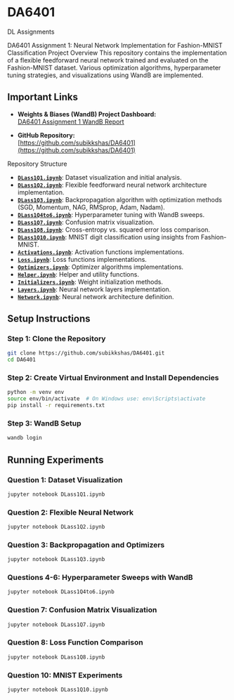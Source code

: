 # DA6401
DL Assignments

DA6401 Assignment 1: Neural Network Implementation for Fashion-MNIST Classification
Project Overview
This repository contains the implementation of a flexible feedforward neural network trained and evaluated on the Fashion-MNIST dataset. Various optimization algorithms, hyperparameter tuning strategies, and visualizations using WandB are implemented.

## Important Links

- **Weights & Biases (WandB) Project Dashboard:**  
[DA6401 Assignment 1 WandB Report](https://wandb.ai/subikksha-indian-institute-of-technology-madras/DA6401-Assignment-1/reports/DA6401-Assignment-1-Subikksha-DA24D004---VmlldzoxMTgxODg2Nw?accessToken=kn1n5y1dwof4g8c9uucoch4wejl8o85w0vlfwj75es98my1kweam9hh9irna31hy)

- **GitHub Repository:**  
[https://github.com/subikkshas/DA6401](https://github.com/subikkshas/DA6401)


Repository Structure
- [**`DLass1Q1.ipynb`**](https://github.com/subikkshas/DA6401/blob/main/DLass1Q1.ipynb): Dataset visualization and initial analysis.
- [**`DLass1Q2.ipynb`**](https://github.com/subikkshas/DA6401/blob/main/DLass1Q2.ipynb): Flexible feedforward neural network architecture implementation.
- [**`DLass1Q3.ipynb`**](https://github.com/subikkshas/DA6401/blob/main/DLass1Q3.ipynb): Backpropagation algorithm with optimization methods (SGD, Momentum, NAG, RMSprop, Adam, Nadam).
- [**`DLass1Q4to6.ipynb`**](https://github.com/subikkshas/DA6401/blob/main/DLass1Q4to6.ipynb): Hyperparameter tuning with WandB sweeps.
- [**`DLass1Q7.ipynb`**](https://github.com/subikkshas/DA6401/blob/main/DLass1Q7.ipynb): Confusion matrix visualization.
- [**`DLass1Q8.ipynb`**](https://github.com/subikkshas/DA6401/blob/main/DLass1Q8.ipynb): Cross-entropy vs. squared error loss comparison.
- [**`DLass1Q10.ipynb`**](https://github.com/subikkshas/DA6401/blob/main/DLass1Q10.ipynb): MNIST digit classification using insights from Fashion-MNIST.
- [**`Activations.ipynb`**](https://github.com/subikkshas/DA6401/blob/main/Activations.ipynb): Activation functions implementations.
- [**`Loss.ipynb`**](https://github.com/subikkshas/DA6401/blob/main/Loss.ipynb): Loss functions implementations.
- [**`Optimizers.ipynb`**](https://github.com/subikkshas/DA6401/blob/main/Optimizers.ipynb): Optimizer algorithms implementations.
- [**`Helper.ipynb`**](https://github.com/subikkshas/DA6401/blob/main/Helper.ipynb): Helper and utility functions.
- [**`Initializers.ipynb`**](https://github.com/subikkshas/DA6401/blob/main/Initializers.ipynb): Weight initialization methods.
- [**`Layers.ipynb`**](https://github.com/subikkshas/DA6401/blob/main/Layers.ipynb): Neural network layers implementation.
- [**`Network.ipynb`**](https://github.com/subikkshas/DA6401/blob/main/Network.ipynb): Neural network architecture definition.



## Setup Instructions

### Step 1: Clone the Repository
```bash
git clone https://github.com/subikkshas/DA6401.git
cd DA6401
```

### Step 2: Create Virtual Environment and Install Dependencies
```bash
python -m venv env
source env/bin/activate  # On Windows use: env\Scripts\activate
pip install -r requirements.txt
```

### Step 3: WandB Setup
```bash
wandb login
```


## Running Experiments

### Question 1: Dataset Visualization
```bash
jupyter notebook DLass1Q1.ipynb
```
### Question 2: Flexible Neural Network
```bash
jupyter notebook DLass1Q2.ipynb
```
### Question 3: Backpropagation and Optimizers
```bash
jupyter notebook DLass1Q3.ipynb
```
### Questions 4-6: Hyperparameter Sweeps with WandB
```bash
jupyter notebook DLass1Q4to6.ipynb
```
### Question 7: Confusion Matrix Visualization
```bash
jupyter notebook DLass1Q7.ipynb
```
### Question 8: Loss Function Comparison
```bash
jupyter notebook DLass1Q8.ipynb
```
### Question 10: MNIST Experiments
```bash
jupyter notebook DLass1Q10.ipynb
```

